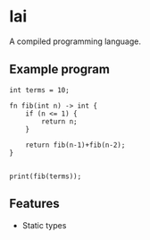 # lai

A compiled programming language.

## Example program
```
int terms = 10;

fn fib(int n) -> int {
    if (n <= 1) {
        return n;
    }

    return fib(n-1)+fib(n-2);
}


print(fib(terms));
```

## Features
* Static types
